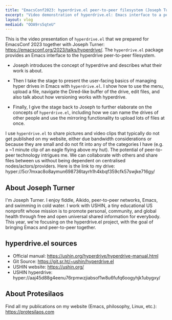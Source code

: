 ```yaml
---
title: "EmacsConf2023: hyperdrive.el peer-to-peer filesystem (Joseph Turner and Protesilaos)"
excerpt: "Video demonstration of hyperdrive.el: Emacs interface to a peer-to-peer filesystem. We did this video for EmacsConf2023 with Joseph Turner."
layout: vlog
mediaid: "OOA9rs5qteU"
---
```


This is the video presentation of `hyperdrive.el` that we prepared for
EmacsConf 2023 together with Joseph Turner:
<https://emacsconf.org/2023/talks/hyperdrive/>. The `hyperdrive.el`
package provides an Emacs interface to the hyperdrive peer-to-peer
filesystem.

- Joseph introduces the concept of hyperdrive and describes what their
  work is about.

- Then I take the stage to present the user-facing basics of managing
  hyper drives in Emacs with `hyperdrive.el`. I show how to use the
  menu, upload a file, navigate the Dired-like buffer of the drive,
  edit files, and also talk about how versioning works with
  hyperdrive.

- Finally, I give the stage back to Joseph to further elaborate on the
  concepts of `hyperdrive.el`, including how we can name the drives of
  other people and use the mirroring functionality to upload lots of
  files at once.

I use `hyperdrive.el` to share pictures and video clips that typically
do not get published on my website, either due bandwidth
considerations or because they are small and do not fit into any of
the categories I have (e.g. a ~1 minute clip of an eagle flying above
my hut). The potential of peer-to-peer technology intrigues me. We can
collaborate with others and share files between us without being
dependent on centralised nodes/actors/providers. Here is the link to
my drive:
hyper://5cr7mxac8o8aymun698736tayrh1h4kbqf359cfk57swjke716gy/

## About Joseph Turner

I'm Joseph Turner. I enjoy fiddle, Aikido, peer-to-peer networks,
Emacs, and swimming in cold water. I work with USHIN, a tiny
educational US nonprofit whose mission is to promote personal,
community, and global health through free and open universal shared
information for everybody. This year, we're focusing on the
hyperdrive.el project, with the goal of bringing Emacs and
peer-to-peer together.

## hyperdrive.el sources

+ Official manual: <https://ushin.org/hyperdrive/hyperdrive-manual.html>
+ Git Source: <https://git.sr.ht/~ushin/hyperdrive.el>
+ USHIN website: <https://ushin.org/>
+ USHIN hyperdrive:
  hyper://aaj45d88g4eenu76rpmwzjiabsof1w8u6fufq6oogyhjk1ubygxy/

## About Protesilaos

Find all my publications on my website (Emacs, philosophy, Linux,
etc.): <https://protesilaos.com>
